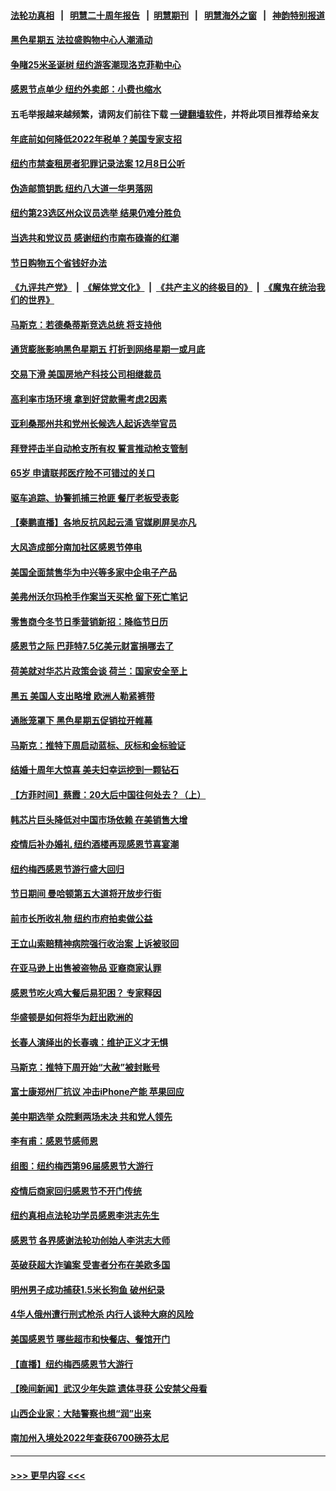 #### [法轮功真相](https://github.com/gfw-breaker/truth/blob/master/README.md?t=0) &nbsp;&nbsp;|&nbsp;&nbsp; [明慧二十周年报告](https://github.com/gfw-breaker/mh-reports/blob/master/README.md?t=0) &nbsp;&nbsp;|&nbsp;&nbsp;[明慧期刊](https://github.com/gfw-breaker/mh-qikan) &nbsp;&nbsp;|&nbsp;&nbsp; [明慧海外之窗](https://github.com/gfw-breaker/mh-news/blob/master/README.md?t=0) &nbsp;&nbsp;|&nbsp;&nbsp; [神韵特别报道](https://github.com/gfw-breaker/mh-news/blob/master/shenyun.md?t=0)
#### [黑色星期五 法拉盛购物中心人潮涌动](../pages/nsc412/n13873387.md?t=11261501) 
#### [争睹25米圣诞树 纽约游客潮现洛克菲勒中心](../pages/nsc412/n13873393.md?t=11261501) 
#### [感恩节点单少 纽约外卖郎：小费也缩水](../pages/nsc412/n13873392.md?t=11261501) 
#### 五毛举报越来越频繁，请网友们前往下载 [一键翻墙软件](https://github.com/gfw-breaker/ssr-accounts)，并将此项目推荐给亲友
#### [年底前如何降低2022年税单？美国专家支招](../pages/nsc412/n13873314.md?t=11261501) 
#### [纽约市禁查租房者犯罪记录法案 12月8日公听](../pages/nsc412/n13873402.md?t=11261501) 
#### [伪造邮筒钥匙 纽约八大道一华男落网](../pages/nsc412/n13873428.md?t=11261501) 
#### [纽约第23选区州众议员选举 结果仍难分胜负](../pages/nsc412/n13873433.md?t=11261501) 
#### [当选共和党议员 感谢纽约市南布碌崙的红潮](../pages/nsc412/n13873426.md?t=11261501) 
#### [节日购物五个省钱好办法](../pages/nsc412/n13873400.md?t=11261501) 
#### [《九评共产党》](https://github.com/begood0513/9ping.md/blob/master/README.md) &nbsp;|&nbsp; [《解体党文化》](../../../../jtdwh.md/blob/master/README.md)  &nbsp;|&nbsp; [《共产主义的终极目的》](../../../../gczydzjmd.md/blob/master/README.md) &nbsp;|&nbsp; [《魔鬼在统治我们的世界》](../../../../mgztzwmdsj.md/blob/master/README.md) 
#### [马斯克：若德桑蒂斯竞选总统 将支持他](../pages/nsc412/n13873416.md?t=11261501) 
#### [通货膨胀影响黑色星期五 打折到网络星期一或月底](../pages/nsc412/n13873384.md?t=11261501) 
#### [交易下滑 美国房地产科技公司相继裁员](../pages/nsc412/n13873382.md?t=11261501) 
#### [高利率市场环境 拿到好贷款需考虑2因素](../pages/nsc412/n13873361.md?t=11261501) 
#### [亚利桑那州共和党州长候选人起诉选举官员](../pages/nsc412/n13873295.md?t=11261501) 
#### [拜登抨击半自动枪支所有权 誓言推动枪支管制](../pages/nsc412/n13873289.md?t=11261501) 
#### [65岁 申请联邦医疗险不可错过的关口](../pages/nsc412/n13873324.md?t=11261501) 
#### [驱车追踪、协警抓捕三抢匪 餐厅老板受表彰](../pages/nsc412/n13873316.md?t=11261501) 
#### [【秦鹏直播】各地反抗风起云涌 官媒刷屏吴亦凡](../pages/nsc412/n13873296.md?t=11261501) 
#### [大风造成部分南加社区感恩节停电](../pages/nsc412/n13873307.md?t=11261501) 
#### [美国全面禁售华为中兴等多家中企电子产品](../pages/nsc412/n13873193.md?t=11261501) 
#### [美弗州沃尔玛枪手作案当天买枪 留下死亡笔记](../pages/nsc412/n13873287.md?t=11261501) 
#### [零售商今冬节日季营销新招：降临节日历](../pages/nsc412/n13873130.md?t=11261501) 
#### [感恩节之际 巴菲特7.5亿美元财富捐哪去了](../pages/nsc412/n13873205.md?t=11261501) 
#### [荷美就对华芯片政策会谈 荷兰：国家安全至上](../pages/nsc412/n13873080.md?t=11261501) 
#### [黑五 美国人支出略增 欧洲人勒紧裤带](../pages/nsc412/n13873127.md?t=11261501) 
#### [通胀笼罩下 黑色星期五促销拉开帷幕](../pages/nsc412/n13873074.md?t=11261501) 
#### [马斯克：推特下周启动蓝标、灰标和金标验证](../pages/nsc412/n13872957.md?t=11261501) 
#### [结婚十周年大惊喜 美夫妇幸运挖到一颗钻石](../pages/nsc412/n13872770.md?t=11261501) 
#### [【方菲时间】蔡霞：20大后中国往何处去？（上）](../pages/nsc412/n13872567.md?t=11261501) 
#### [韩芯片巨头降低对中国市场依赖 在美销售大增](../pages/nsc412/n13872792.md?t=11261501) 
#### [疫情后补办婚礼 纽约酒楼再现感恩节喜宴潮](../pages/nsc412/n13872709.md?t=11261501) 
#### [纽约梅西感恩节游行盛大回归](../pages/nsc412/n13872658.md?t=11261501) 
#### [节日期间 曼哈顿第五大道将开放步行街](../pages/nsc412/n13872706.md?t=11261501) 
#### [前市长所收礼物 纽约市府拍卖做公益](../pages/nsc412/n13872703.md?t=11261501) 
#### [王立山索赔精神病院强行收治案 上诉被驳回](../pages/nsc412/n13872633.md?t=11261501) 
#### [在亚马逊上出售被盗物品 亚裔商家认罪](../pages/nsc412/n13872630.md?t=11261501) 
#### [感恩节吃火鸡大餐后易犯困？ 专家释因](../pages/nsc412/n13872542.md?t=11261501) 
#### [华盛顿是如何将华为赶出欧洲的](../pages/nsc412/n13871839.md?t=11261501) 
#### [长春人演绎出的长春魂：维护正义才无惧](../pages/nsc412/n13871764.md?t=11261501) 
#### [马斯克：推特下周开始“大赦”被封账号](../pages/nsc412/n13872553.md?t=11261501) 
#### [富士康郑州厂抗议 冲击iPhone产能 苹果回应](../pages/nsc412/n13872430.md?t=11261501) 
#### [美中期选举 众院剩两场未决 共和党人领先](../pages/nsc412/n13872540.md?t=11261501) 
#### [李有甫：感恩节感师恩](../pages/nsc412/n13872529.md?t=11261501) 
#### [组图：纽约梅西第96届感恩节大游行](../pages/nsc412/n13872464.md?t=11261501) 
#### [疫情后商家回归感恩节不开门传统](../pages/nsc412/n13872108.md?t=11261501) 
#### [纽约真相点法轮功学员感恩李洪志先生](../pages/nsc412/n13872015.md?t=11261501) 
#### [感恩节 各界感谢法轮功创始人李洪志大师](../pages/nsc412/n13872002.md?t=11261501) 
#### [英破获超大诈骗案 受害者分布在美欧多国](../pages/nsc412/n13872410.md?t=11261501) 
#### [明州男子成功捕获1.5米长狗鱼 破州纪录](../pages/nsc412/n13871964.md?t=11261501) 
#### [4华人俄州遭行刑式枪杀 内行人谈种大麻的风险](../pages/nsc412/n13872029.md?t=11261501) 
#### [美国感恩节 哪些超市和快餐店、餐馆开门](../pages/nsc412/n13872360.md?t=11261501) 
#### [【直播】纽约梅西感恩节大游行](../pages/nsc412/n13871991.md?t=11261501) 
#### [【晚间新闻】武汉少年失踪 遗体寻获 公安禁父母看](../pages/nsc412/n13872229.md?t=11261501) 
#### [山西企业家：大陆警察也想“润”出来](../pages/nsc412/n13871990.md?t=11261501) 
#### [南加州入境处2022年查获6700磅芬太尼](../pages/nsc412/n13872195.md?t=11261501) 

----
#### [ >>> 更早内容 <<< ](../indexes/nsc412-earlier.md)
